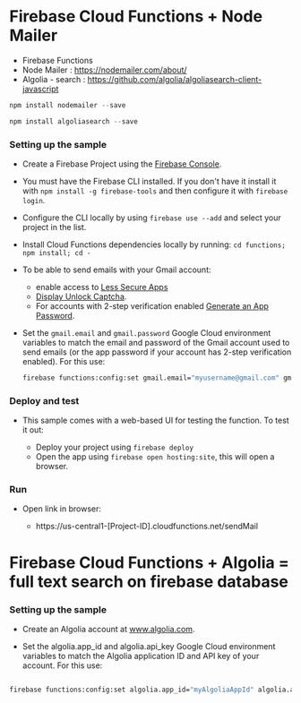 # Firebase Cloud Functions + Node Mailer

* Firebase Functions
* Node Mailer : https://nodemailer.com/about/
* Algolia - search : https://github.com/algolia/algoliasearch-client-javascript

```js
npm install nodemailer --save

npm install algoliasearch --save

```
   


### Setting up the sample

* Create a Firebase Project using the [Firebase Console](https://console.firebase.google.com).
* You must have the Firebase CLI installed. If you don't have it install it with `npm install -g firebase-tools` and then configure it with `firebase login`.
* Configure the CLI locally by using `firebase use --add` and select your project in the list.
* Install Cloud Functions dependencies locally by running: `cd functions; npm install; cd -`
* To be able to send emails with your Gmail account: 
   * enable access to [Less Secure Apps](https://www.google.com/settings/security/lesssecureapps) 
   * [Display Unlock Captcha](https://accounts.google.com/DisplayUnlockCaptcha). 
   * For accounts with 2-step verification enabled [Generate an App Password](https://support.google.com/accounts/answer/185833).
* Set the `gmail.email` and `gmail.password` Google Cloud environment variables to match the email and password of the Gmail account used to send emails (or the app password if your account has 2-step verification enabled). For this use:

    ```bash
    firebase functions:config:set gmail.email="myusername@gmail.com" gmail.password="secretpassword"
    ```

### Deploy and test

* This sample comes with a web-based UI for testing the function. To test it out:

  * Deploy your project using `firebase deploy`
  * Open the app using `firebase open hosting:site`, this will open a browser.

### Run

* Open link in browser:

  * https://us-central1-[Project-ID].cloudfunctions.net/sendMail
  
# Firebase Cloud Functions + Algolia = full text search on firebase database

### Setting up the sample

* Create an Algolia account at www.algolia.com.

* Set the algolia.app_id and algolia.api_key Google Cloud environment variables to match the Algolia application ID and API key of your account. For this use:


```bash

firebase functions:config:set algolia.app_id="myAlgoliaAppId" algolia.api_key="myAlgoliaApiKey"

```

